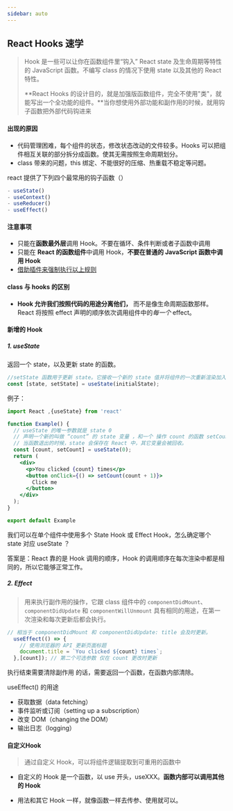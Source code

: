 ```yaml
---
sidebar: auto
---
```

## React  Hooks 速学

> Hook 是一些可以让你在函数组件里“钩入” React state 及生命周期等特性的 JavaScript 函数。不编写 class 的情况下使用 state 以及其他的 React 特性。
>
> **React Hooks 的设计目的，就是加强版函数组件，完全不使用"类"，就能写出一个全功能的组件。**当你想使用外部功能和副作用的时候，就用钩子函数把外部代码钩进来

#### 出现的原因

+ 代码管理困难，每个组件的状态，修改状态改动的文件较多。Hooks 可以把组件相互关联的部分拆分成函数。使其无需按照生命周期划分。
+ class 带来的问题，this 绑定、不能很好的压缩、热重载不稳定等问题。

react 提供了下列四个最常用的钩子函数（）

```js
- useState()
- useContext()
- useReducer()
- useEffect()
```

#### 注意事项

+ 只能在**函数最外层**调用 Hook。不要在循环、条件判断或者子函数中调用
+ 只能在 **React 的函数组件**中调用 Hook，**不要在普通的 JavaScript 函数中调用 Hook**
+ [借助插件来强制执行以上规则](https://www.npmjs.com/package/eslint-plugin-react-hooks)

#### class 与 hooks 的区别

+ **Hook 允许我们按照代码的用途分离他们，** 而不是像生命周期函数那样。React 将按照 effect 声明的顺序依次调用组件中的*每一个* effect。

#### 新增的 Hook

##### 1. useState 

返回一个 state，以及更新 state 的函数。

```js
//setState 函数用于更新 state。它接收一个新的 state 值并将组件的一次重新渲染加入队列
const [state, setState] = useState(initialState);
```

例子：

```jsx
import React ,{useState} from 'react'

function Example() {
  // useState 的唯一参数就是 state 0
  // 声明一个新的叫做 “count” 的 state 变量 ，和一个 操作 count 的函数 setCount
  // 当函数退出的时候，state 会保存在 React 中，其它变量会被回收。
  const [count, setCount] = useState(0);
  return (
    <div>
      <p>You clicked {count} times</p>
      <button onClick={() => setCount(count + 1)}> 
        Click me
      </button>
    </div>
  );
}

export default Example
```

我们可以在单个组件中使用多个 State Hook 或 Effect Hook，怎么确定哪个 state 对应 useState ？

答案是：React 靠的是 Hook 调用的顺序，Hook 的调用顺序在每次渲染中都是相同的，所以它能够正常工作。

##### 2. Effect

> 用来执行副作用的操作，它跟 class 组件中的 `componentDidMount`、`componentDidUpdate` 和 `componentWillUnmount` 具有相同的用途，在第一次渲染和每次更新后都会执行。

```js
// 相当于 componentDidMount 和 componentDidUpdate: title 会及时更新。
  useEffect(() => {
    // 使用浏览器的 API 更新页面标题
    document.title = `You clicked ${count} times`;
  },[count]); // 第二个可选参数 仅在 count 更改时更新
```

执行结束需要清除副作用 的话，需要返回一个函数，在函数内部清除。

useEffect() 的用途

- 获取数据（data fetching）
- 事件监听或订阅（setting up a subscription）
- 改变 DOM（changing the DOM）
- 输出日志（logging）

#### 自定义Hook

> 通过自定义 Hook，可以将组件逻辑提取到可重用的函数中

+ 自定义的 Hook 是一个函数，以 use 开头，useXXX。**函数内部可以调用其他的 Hook**

+ 用法和其它 Hook 一样，就像函数一样去传参、使用就可以。